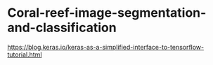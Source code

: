 # Coral-reef-image-segmentation-and-classification
https://blog.keras.io/keras-as-a-simplified-interface-to-tensorflow-tutorial.html
